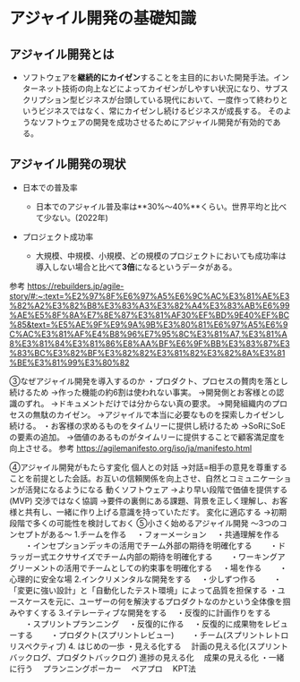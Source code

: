 # アジャイル開発の基礎知識

## アジャイル開発とは

- ソフトウェアを**継続的にカイゼン**することを主目的においた開発手法。インターネット技術の向上などによってカイゼンがしやすい状況になり、サブスクリプション型ビジネスが台頭している現代において、一度作って終わりというビジネスではなく、常にカイゼンし続けるビジネスが成長する。
そのようなソフトウェアの開発を成功させるためにアジャイル開発が有効的である。

## アジャイル開発の現状

- 日本での普及率
  - 日本でのアジャイル普及率は**30%〜40%**くらい。世界平均と比べて少ない。(2022年)

- プロジェクト成功率
  - 大規模、中規模、小規模、どの規模のプロジェクトにおいても成功率は導入しない場合と比べて**3倍**になるというデータがある。

参考
https://rebuilders.jp/agile-story/#:~:text=%E2%97%8F%E6%97%A5%E6%9C%AC%E3%81%AE%E3%82%A2%E3%82%B8%E3%83%A3%E3%82%A4%E3%83%AB%E6%99%AE%E5%8F%8A%E7%8E%87%E3%81%AF30%EF%BD%9E40%EF%BC%85&text=%E5%AE%9F%E9%9A%9B%E3%80%81%E6%97%A5%E6%9C%AC%E3%81%AF%E4%B8%96%E7%95%8C%E3%81%A7,%E3%81%A8%E3%81%84%E3%81%86%E8%AA%BF%E6%9F%BB%E3%83%87%E3%83%BC%E3%82%BF%E3%82%82%E3%81%82%E3%82%8A%E3%81%BE%E3%81%99%E3%80%82

③なぜアジャイル開発を導入するのか
・プロダクト、プロセスの贅肉を落とし続けるため
→作った機能の約6割は使われない事実。
→開発側とお客様との認識のずれ。
→ドキュメントだけでは分からない真の要求。
→開発組織内のプロセスの無駄のカイゼン。
→アジャイルで本当に必要なものを探索しカイゼンし続ける。
・お客様の求めるものをタイムリーに提供し続けるため
→SoRにSoEの要素の追加。
→価値のあるものがタイムリーに提供することで顧客満足度を向上させる。
参考
https://agilemanifesto.org/iso/ja/manifesto.html

④アジャイル開発がもたらす変化
個人との対話
→対話=相手の意見を尊重することを前提とした会話。お互いの信頼関係を向上させ、自然とコミュニケーションが活発になるようになる
動くソフトウェア
→より早い段階で価値を提供する(MVP)
交渉ではなく協調
→要件の裏側にある課題、背景を正しく理解し、お客様と共有し、一緒に作り上げる意識を持っていただす。
変化に適応する
→初期段階で多くの可能性を検討しておく
⑤小さく始めるアジャイル開発
〜3つのコンセプトがある〜
1.チームを作る
　・フォーメーション
　・共通理解を作る
　　・インセプションデッキの活用でチーム外部の期待を明確化する
　　・ドラッガー式エクササイズでチーム内部の期待を明確化する
　　・ワーキングアグリーメントの活用でチームとしての約束事を明確化する
　・場を作る
　　・心理的に安全な場
2.インクリメンタルな開発をする
　・少しずつ作る
　　・「変更に強い設計」と「自動化したテスト環境」によって品質を担保する
      ・ユースケースを元に、ユーザーの何を解決するプロダクトなのかという全体像を掴みやすくする
3.イテレーティブな開発をする
　・反復的に計画作りをする
　　・スプリントプランニング
　・反復的に作る
　・反復的に成果物をレビューする
　　・プロダクト(スプリントレビュー)
　　・チーム(スプリントレトロリスペクティブ)
4. はじめの一歩
・見える化する
　計画の見える化(スプリントバックログ、プロダクトバックログ)
   進捗の見える化
　成果の見える化
・一緒に行う
　プランニングポーカー
　ペアプロ
　KPT法

